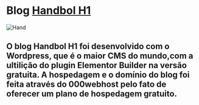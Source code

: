 # **Blog [Handbol H1](https://handbolh1.000webhostapp.com/)**
![Hand](https://user-images.githubusercontent.com/62607775/80497166-77db6280-8940-11ea-95cd-6229c127f442.png)
## O blog Handbol H1 foi desenvolvido com o Wordpress, que é o maior CMS do mundo,com a ultilição do plugin Elementor Builder na versão gratuita. A hospedagem e o domínio do blog foi feita através do 000webhost pelo fato de oferecer um plano de hospedagem gratuito.
